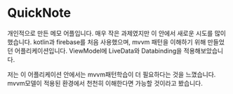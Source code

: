 # QuickNote

개인적으로 만든 메모 어플입니다. 
매우 작은 과제였지만 이 안에서 새로운 시도를 많이 했습니다.
kotlin과 firebase를 처음 사용했으며, 
mvvm 패턴을 이해하기 위해 만들었던 어플리케이션입니다.
ViewModel에 LiveData와 Databinding을 적용해보았습니다.

저는 이 어플리케이션 안에서는 mvvm패턴학습이 더 필요하다는 것을 느꼈습니다. 
mvvm모델이 적용된 환경에서 천천히 이해한다면 가능할 것이라고 봤습니다.
